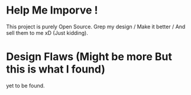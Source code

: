 # Help Me Imporve !

This project is purely Open Source. Grep my design / Make it better / And sell them to me xD (Just kidding).

# Design Flaws (Might be more But this is what I found) 

yet to be found.
